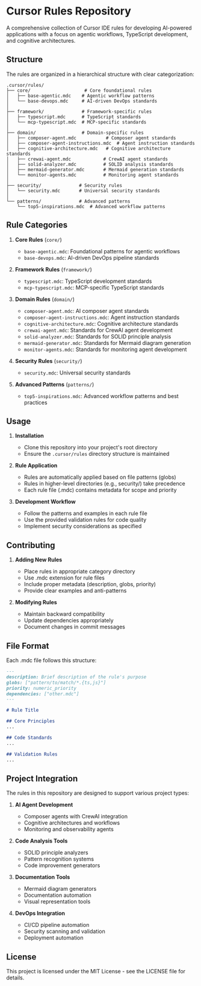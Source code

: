 # Cursor Rules Repository

A comprehensive collection of Cursor IDE rules for developing AI-powered applications with a focus on agentic workflows, TypeScript development, and cognitive architectures.

## Structure

The rules are organized in a hierarchical structure with clear categorization:

```
.cursor/rules/
├── core/                    # Core foundational rules
│   ├── base-agentic.mdc    # Agentic workflow patterns
│   └── base-devops.mdc     # AI-driven DevOps standards
│
├── framework/              # Framework-specific rules
│   ├── typescript.mdc      # TypeScript standards
│   └── mcp-typescript.mdc  # MCP-specific standards
│
├── domain/                 # Domain-specific rules
│   ├── composer-agent.mdc           # Composer agent standards
│   ├── composer-agent-instructions.mdc  # Agent instruction standards
│   ├── cognitive-architecture.mdc   # Cognitive architecture standards
│   ├── crewai-agent.mdc            # CrewAI agent standards
│   ├── solid-analyzer.mdc          # SOLID analysis standards
│   ├── mermaid-generator.mdc       # Mermaid generation standards
│   └── monitor-agents.mdc          # Monitoring agent standards
│
├── security/              # Security rules
│   └── security.mdc       # Universal security standards
│
└── patterns/              # Advanced patterns
    └── top5-inspirations.mdc  # Advanced workflow patterns
```

## Rule Categories

1. **Core Rules** (`core/`)
   - `base-agentic.mdc`: Foundational patterns for agentic workflows
   - `base-devops.mdc`: AI-driven DevOps pipeline standards

2. **Framework Rules** (`framework/`)
   - `typescript.mdc`: TypeScript development standards
   - `mcp-typescript.mdc`: MCP-specific TypeScript standards

3. **Domain Rules** (`domain/`)
   - `composer-agent.mdc`: AI composer agent standards
   - `composer-agent-instructions.mdc`: Agent instruction standards
   - `cognitive-architecture.mdc`: Cognitive architecture standards
   - `crewai-agent.mdc`: Standards for CrewAI agent development
   - `solid-analyzer.mdc`: Standards for SOLID principle analysis
   - `mermaid-generator.mdc`: Standards for Mermaid diagram generation
   - `monitor-agents.mdc`: Standards for monitoring agent development

4. **Security Rules** (`security/`)
   - `security.mdc`: Universal security standards

5. **Advanced Patterns** (`patterns/`)
   - `top5-inspirations.mdc`: Advanced workflow patterns and best practices

## Usage

1. **Installation**
   - Clone this repository into your project's root directory
   - Ensure the `.cursor/rules` directory structure is maintained

2. **Rule Application**
   - Rules are automatically applied based on file patterns (globs)
   - Rules in higher-level directories (e.g., security/) take precedence
   - Each rule file (.mdc) contains metadata for scope and priority

3. **Development Workflow**
   - Follow the patterns and examples in each rule file
   - Use the provided validation rules for code quality
   - Implement security considerations as specified

## Contributing

1. **Adding New Rules**
   - Place rules in appropriate category directory
   - Use .mdc extension for rule files
   - Include proper metadata (description, globs, priority)
   - Provide clear examples and anti-patterns

2. **Modifying Rules**
   - Maintain backward compatibility
   - Update dependencies appropriately
   - Document changes in commit messages

## File Format

Each .mdc file follows this structure:
```markdown
---
description: Brief description of the rule's purpose
globs: ["pattern/to/match/*.{ts,js}"]
priority: numeric_priority
dependencies: ["other.mdc"]
---

# Rule Title

## Core Principles
...

## Code Standards
...

## Validation Rules
...
```

## Project Integration

The rules in this repository are designed to support various project types:

1. **AI Agent Development**
   - Composer agents with CrewAI integration
   - Cognitive architectures and workflows
   - Monitoring and observability agents

2. **Code Analysis Tools**
   - SOLID principle analyzers
   - Pattern recognition systems
   - Code improvement generators

3. **Documentation Tools**
   - Mermaid diagram generators
   - Documentation automation
   - Visual representation tools

4. **DevOps Integration**
   - CI/CD pipeline automation
   - Security scanning and validation
   - Deployment automation

## License

This project is licensed under the MIT License - see the LICENSE file for details.
